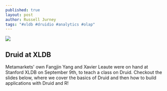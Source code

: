 ```yaml
---
published: true
layout: post
author: Russell Jurney
tags: "#xldb #druidio #analytics #olap"
---
```


![](/_posts/druid_tutorial_xldb.jpg)

## Druid at XLDB

Metamarkets' own Fangjin Yang and Xavier Leaute were on hand at Stanford XLDB on September 9th, to teach a class on Druid. Checkout the slides below, where we cover the basics of Druid and then how to build applications with Druid and R!

<script async="" class="speakerdeck-embed" data-id="50c52830fc7301302f630ada113e7e19" data-ratio="1.72972972972973" src="//speakerdeck.com/assets/embed.js"></script>